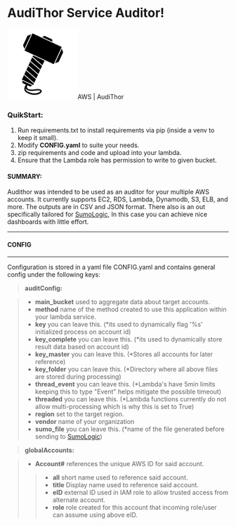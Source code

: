 AudiThor Service Auditor!
=========================

![Audithor hammer](https://github.com/astro44/AudiThor/blob/master/img/hammer2.png?raw=true)AWS | AudiThor
### QuikStart:

 1. Run requirements.txt to install requirements via pip (inside a venv to keep it small).
 2. Modify **CONFIG.yaml** to suite your needs.
 3. zip requirements and code and upload into your lambda.
 4. Ensure that the Lambda role has permission to write to given bucket. 

#### SUMMARY:
Audithor was intended to be used as an auditor for your multiple AWS accounts. It currently supports EC2, RDS, Lambda, Dynamodb, S3, ELB, and more.  The outputs are in CSV and JSON  format.  There also is an out specifically tailored for [SumoLogic](https://sumologic.com), In this case you can achieve nice dashboards with little effort.

----------


#### <i class="icon-file"></i>CONFIG
-------------

Configuration is stored in a yaml file CONFIG.yaml and contains general config under  the following keys:

> **auditConfig:**

> - **main_bucket** used to aggregate data about target accounts.
> -  **method**  name of the method created to use this application within your lambda service.
> - **key** you can leave this. (*its used to dynamically flag '%s' initialized process on account id)
> - **key_complete** you can leave this. (*its used to dynamically store result data based on account id)
> - **key_master** you can leave this. (*Stores all accounts for later reference)
> - **key_folder** you can leave this. (*Directory where all above files are stored during processing)
> - **thread_event** you can leave this. (*Lambda's have 5min limits keeping this to type "Event" helps mitigate the possible timeout)
> - **threaded** you can leave this. (*Lambda functions currently do not allow multi-processing which is why this is set to True)
> - **region** set to the target region.
> - **vendor** name of your organization
> - **sumo_file** you can leave this. (*name of the file generated before sending to [SumoLogic](https://service.sumologic.com/ui/))

> **globalAccounts:**

> - **Account#** references the unique AWS ID for said account.
>> -  **all**  short name used to reference said account.
>> - **title** Display name used to reference said account.
>> - **eID** external ID used in IAM role to allow trusted access from alternate account.
>> - **role** role created for this account that incoming role/user can assume using above eID.




